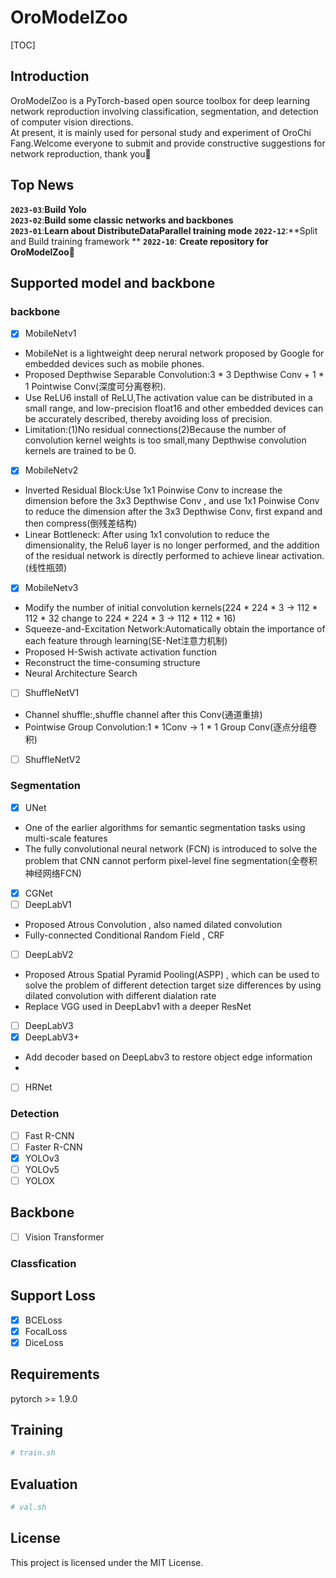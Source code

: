 # OroModelZoo
[TOC]
## Introduction
  OroModelZoo is a PyTorch-based open source toolbox for deep learning network reproduction involving classification, segmentation, and detection of computer vision directions.  
  At present, it is mainly used for personal study and experiment of OroChi Fang.Welcome everyone to submit and provide constructive suggestions for network reproduction, thank you🤞

## Top News
**`2023-03`**:**Build Yolo**  
**`2023-02`**:**Build some classic networks and backbones**  
**`2023-01`**:**Learn about DistributeDataParallel training mode**
**`2022-12`**:**Split and Build training framework **
**`2022-10`**: **Create repository for OroModelZoo🎂**

## Supported model and backbone
### backbone
- [x] MobileNetv1
+ MobileNet is a lightweight deep nerural network proposed by Google for embedded devices such as mobile phones. 
+ Proposed Depthwise Separable Convolution:3 * 3 Depthwise Conv + 1 * 1 Pointwise Conv(深度可分离卷积).  
+ Use ReLU6 install of ReLU,The activation value can be distributed in a small range, and low-precision float16 and other embedded devices can be accurately described, thereby avoiding loss of precision.
+ Limitation:(1)No residual connections(2)Because the number of convolution kernel weights is too small,many Depthwise convolution kernels are trained to be 0.
- [x] MobileNetv2
+ Inverted Residual Block:Use 1x1 Poinwise Conv to increase the dimension before the 3x3 Depthwise Conv , and use 1x1 Poinwise Conv to reduce the dimension after the 3x3 Depthwise Conv, first expand and then compress(倒残差结构)
+ Linear Bottleneck: After using 1x1 convolution to reduce the dimensionality, the Relu6 layer is no longer performed, and the addition of the residual network is directly performed to achieve linear activation.(线性瓶颈)
- [x] MobileNetv3  
+ Modify the number of initial convolution kernels(224 * 224 * 3 -> 112 * 112 * 32 change to 224 * 224 * 3 -> 112 * 112 * 16)  
+ Squeeze-and-Excitation Network:Automatically obtain the importance of each feature through learning(SE-Net注意力机制)
+ Proposed H-Swish activate activation function  
+ Reconstruct the time-consuming structure 
+ Neural Architecture Search  
- [ ] ShuffleNetV1
+ Channel shuffle:,shuffle channel after this Conv(通道重排)
+ Pointwise Group Convolution:1 * 1Conv -> 1 * 1 Group Conv(逐点分组卷积)
- [ ] ShuffleNetV2
### Segmentation
- [x] UNet
+ One of the earlier algorithms for semantic segmentation tasks using multi-scale features
+ The fully convolutional neural network (FCN) is introduced to solve the problem that CNN cannot perform pixel-level fine segmentation(全卷积神经网络FCN)
- [x] CGNet
- [ ] DeepLabV1
+ Proposed Atrous Convolution , also named dilated convolution
+ Fully-connected Conditional Random Field , CRF
- [ ] DeepLabV2
+ Proposed Atrous Spatial Pyramid Pooling(ASPP) , which can be used to solve the problem of different detection target size differences by using dilated convolution with different dialation rate
+ Replace VGG used in DeepLabv1 with a deeper ResNet
- [ ] DeepLabV3
- [x] DeepLabV3+
+ Add decoder based on DeepLabv3 to restore object edge information
+ 
- [ ] HRNet 

### Detection
- [ ] Fast R-CNN
- [ ] Faster R-CNN
- [x] YOLOv3
- [ ] YOLOv5
- [ ] YOLOX

## Backbone
- [ ] Vision Transformer

### Classfication

## Support Loss
- [x] BCELoss
- [x] FocalLoss
- [x] DiceLoss

## Requirements
pytorch >= 1.9.0

## Training
```python
# train.sh
```

## Evaluation
```python
# val.sh
```

## License
This project is licensed under the MIT License.
